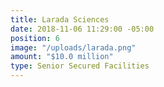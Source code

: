 ```yaml
---
title: Larada Sciences
date: 2018-11-06 11:29:00 -05:00
position: 6
image: "/uploads/larada.png"
amount: "$10.0 million"
type: Senior Secured Facilities
---
```


